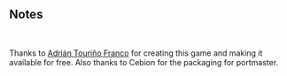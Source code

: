 ## Notes
<br/>

Thanks to [Adrián Touriño Franco](https://github.com/AdrianTF/godot-research-and-development) for creating this game and making it available for free.  Also thanks to Cebion for the packaging for portmaster.
<br/>

